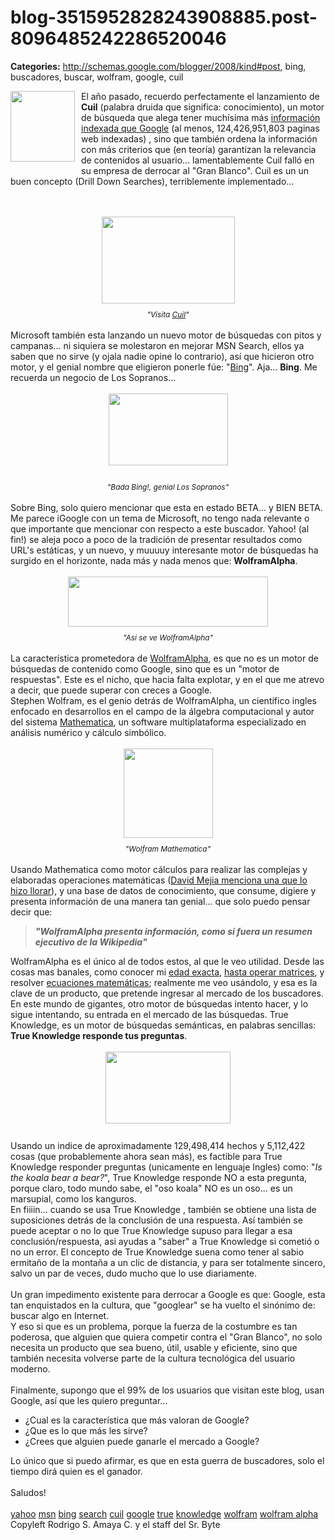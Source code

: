 # blog-3515952828243908885.post-8096485242286520046

**Categories:** http://schemas.google.com/blogger/2008/kind#post, bing, buscadores, buscar, wolfram, google, cuil

<a onblur="try {parent.deselectBloggerImageGracefully();} catch(e) {}"
      href="http://4.bp.blogspot.com/_ayvorITawE4/SiVoyXYPirI/AAAAAAAACAY/BrVsUmSsHKE/s1600-h/search-wars.jpg"><img
      style="margin: 0pt 10px 10px 0pt; float: left; cursor: pointer; width: 103px; height: 113px;"
      src="http://4.bp.blogspot.com/_ayvorITawE4/SiVoyXYPirI/AAAAAAAACAY/BrVsUmSsHKE/s320/search-wars.jpg"
      alt="" id="BLOGGER_PHOTO_ID_5342791747423406770" border="0" /></a>El año pasado,
      recuerdo perfectamente el lanzamiento de <span style="font-weight:
      bold;">Cuil</span> (palabra druida que significa: conocimiento), un motor de búsqueda
      que alega tener muchísima más <a
      href="http://www.srbyte.com/2008/07/google-tiene-1-trillon-de-paginas.html">información
      indexada que Google</a> (al menos, 124,426,951,803 paginas web indexadas) , sino que
      también ordena la información con más criterios que (en teoría) garantizan la relevancia de
      contenidos al usuario... lamentablemente Cuil falló en su empresa de derrocar al "Gran
      Blanco". Cuil es un un buen concepto (Drill Down Searches), terriblemente
      implementado...<br /><br /><br /><div style="text-align:
      center;"><a onblur="try {parent.deselectBloggerImageGracefully();} catch(e) {}"
      href="http://1.bp.blogspot.com/_ayvorITawE4/SiVn9qDnuBI/AAAAAAAAB_4/NlkozASPSrw/s1600-h/cuil.png"><img
      style="margin: 0px auto 10px; display: block; text-align: center; cursor: pointer; width:
      213px; height: 139px;"
      src="http://1.bp.blogspot.com/_ayvorITawE4/SiVn9qDnuBI/AAAAAAAAB_4/NlkozASPSrw/s320/cuil.png"
      alt="" id="BLOGGER_PHOTO_ID_5342790841904117778" border="0" /></a><span
      style="font-size:85%;"><span style="font-style: italic;">"Visita </span><a
      style="font-style: italic;" href="http://www.cuil.com/">Cuil</a><span
      style="font-style: italic;">"</span></span><br /></div><br
      />Microsoft también esta lanzando un nuevo motor de búsquedas con pitos y campanas... ni
      siquiera se molestaron en mejorar MSN Search, ellos ya saben que no sirve (y ojala nadie opine
      lo contrario), así que hicieron otro motor, y el genial nombre que eligieron ponerle fúe:
      "<a href="http://www.bing.com/">Bing</a>". Aja... <span style="font-weight:
      bold;">Bing</span>. Me recuerda un negocio de Los Sopranos...<br /><br
      /><a onblur="try {parent.deselectBloggerImageGracefully();} catch(e) {}"
      href="http://3.bp.blogspot.com/_ayvorITawE4/SiVn9SqidGI/AAAAAAAAB_w/VJOnaBZnXkA/s1600-h/bada_bing_logo_2780.gif"><img
      style="margin: 0px auto 10px; display: block; text-align: center; cursor: pointer; width:
      191px; height: 115px;"
      src="http://3.bp.blogspot.com/_ayvorITawE4/SiVn9SqidGI/AAAAAAAAB_w/VJOnaBZnXkA/s320/bada_bing_logo_2780.gif"
      alt="" id="BLOGGER_PHOTO_ID_5342790835624899682" border="0" /></a><br /><div
      style="text-align: center;"><span style="font-size:85%;"><span style="font-style:
      italic;">"Bada Bing!, genial Los Sopranos"</span></span><br /><br
      /></div>Sobre Bing, solo quiero mencionar que esta en estado BETA... y BIEN BETA. Me
      parece iGoogle con un tema de Microsoft, no tengo nada relevante o que importante que
      mencionar con respecto a este buscador. Yahoo! (al fin!) se aleja poco a poco de la tradición
      de presentar resultados como URL's estáticas, y un nuevo, y muuuuy interesante motor de
      búsquedas ha surgido en el horizonte, nada más y nada menos que: <span style="font-weight:
      bold;">WolframAlpha</span>.<br /><br /><div style="text-align:
      center;"><a onblur="try {parent.deselectBloggerImageGracefully();} catch(e) {}"
      href="http://4.bp.blogspot.com/_ayvorITawE4/SiVn94hhtcI/AAAAAAAACAA/yWpySSJWsOk/s1600-h/wolfram-alpha-web-semantica.png"><img
      style="margin: 0px auto 10px; display: block; text-align: center; cursor: pointer; width:
      320px; height: 80px;"
      src="http://4.bp.blogspot.com/_ayvorITawE4/SiVn94hhtcI/AAAAAAAACAA/yWpySSJWsOk/s320/wolfram-alpha-web-semantica.png"
      alt="" id="BLOGGER_PHOTO_ID_5342790845787649474" border="0" /></a><span
      style="font-size:85%;"><span style="font-style: italic;">"Asi se ve
      WolframAlpha"</span></span><br /><br /></div><div
      style="text-align: left;">La característica prometedora de <a
      href="http://www66.wolframalpha.com/">WolframAlpha</a>, es que no es un motor de
      búsquedas de contenido como Google, sino que es un "motor de respuestas". Este es el nicho,
      que hacia falta explotar, y en el que me atrevo a decir, que puede superar con creces a
      Google.<br /></div>Stephen Wolfram, es el genio detrás de WolframAlpha, un
      científico ingles enfocado en desarrollos en el campo de la álgebra computacional y autor del
      sistema <a
      href="http://www.wolfram.com/products/mathematica/index.html">Mathematica</a>, un
      software multiplataforma especializado en análisis numérico y cálculo simbólico.<br
      /><br /><div style="text-align: center;"><a onblur="try
      {parent.deselectBloggerImageGracefully();} catch(e) {}"
      href="http://2.bp.blogspot.com/_ayvorITawE4/SiVn-KgWdPI/AAAAAAAACAQ/NwD0QJ2nljc/s1600-h/wolf-mathemathica.jpg"><img
      style="margin: 0px auto 10px; display: block; text-align: center; cursor: pointer; width:
      143px; height: 143px;"
      src="http://2.bp.blogspot.com/_ayvorITawE4/SiVn-KgWdPI/AAAAAAAACAQ/NwD0QJ2nljc/s320/wolf-mathemathica.jpg"
      alt="" id="BLOGGER_PHOTO_ID_5342790850614555890" border="0" /></a><span
      style="font-size:85%;"><span style="font-style: italic;">"Wolfram
      Mathematica"</span></span></div><br />Usando Mathematica como motor
      cálculos para realizar las complejas y elaboradas operaciones matemáticas (<a
      href="http://damr.net/2009/05/17/wolfram-alpha">David Mejia menciona una que lo hizo
      llorar</a>), y una base de datos de conocimiento, que consume, digiere y presenta
      información de una manera tan genial... que solo puedo pensar decir que:<br
      /><blockquote style="font-weight: bold; font-style: italic;">"WolframAlpha presenta
      información, como si fuera un resumen ejecutivo de la
      Wikipedia"</blockquote>WolframAlpha es el único al de todos estos, al que le veo
      utilidad. Desde las cosas mas banales, como conocer mi <a
      href="http://www40.wolframalpha.com/input/?i=May+19%2C+1985">edad exacta</a>, <a
      href="http://www40.wolframalpha.com/input/?i=inv%7B%7B3%2C4%2C5%7D%2C%7B-2%2C5%2C-8%7D%2C%7B7%2C-1%2C9%7D%7D">hasta
      operar matrices</a>, y resolver <a
      href="http://www40.wolframalpha.com/input/?i=x%5E2+sin%28x%29">ecuaciones
      matemáticas</a>; realmente me veo usándolo, y esa es la clave de un producto, que
      pretende ingresar al mercado de los buscadores. En este mundo de gigantes, otro motor de
      búsquedas intento hacer, y lo sigue intentando, su entrada en el mercado de las búsquedas.
      True Knowledge, es un motor de búsquedas semánticas, en palabras sencillas: <span
      style="font-weight: bold;">True Knowledge responde tus preguntas</span>.<br
      /><br /><a onblur="try {parent.deselectBloggerImageGracefully();} catch(e) {}"
      href="http://3.bp.blogspot.com/_ayvorITawE4/SiVn95fkTLI/AAAAAAAACAI/ZZmAM11P3kg/s1600-h/trueknowledge.gif"><img
      style="margin: 0px auto 10px; display: block; text-align: center; cursor: pointer; width:
      200px; height: 115px;"
      src="http://3.bp.blogspot.com/_ayvorITawE4/SiVn95fkTLI/AAAAAAAACAI/ZZmAM11P3kg/s320/trueknowledge.gif"
      alt="" id="BLOGGER_PHOTO_ID_5342790846047866034" border="0" /></a><br />Usando
      un indice de aproximadamente 129,498,414 hechos y 5,112,422 cosas (que probablemente ahora
      sean más), es factible para True Knowledge responder preguntas (unicamente en lenguaje Ingles)
      como: "<span style="font-style: italic;">Is the koala bear a bear?</span>", True
      Knowledge responde NO a esta pregunta, porque claro, todo mundo sabe, el "oso koala" NO es un
      oso... es un marsupial, como los kanguros.<br />En fiiiin... cuando se usa True
      Knowledge , también se obtiene una lista de suposiciones detrás de la conclusión de una
      respuesta. Así también se puede aceptar o no lo que True Knowledge supuso para llegar a esa
      conclusión/respuesta, asi ayudas a "saber" a True Knowledge si cometió o no un error. El
      concepto de True Knowledge suena como tener al sabio ermitaño de la montaña a un clic de
      distancia, y para ser totalmente sincero, salvo un par de veces, dudo mucho que lo use
      diariamente.<br /><br />Un gran impedimento existente para derrocar a Google es
      que: Google, esta tan enquistados en la cultura, que "googlear" se ha vuelto el sinónimo de:
      buscar algo en Internet.<br />Y eso si que es un problema, porque la fuerza de la
      costumbre es tan poderosa, que alguien que quiera competir contra el "Gran Blanco", no solo
      necesita un producto que sea bueno, útil, usable y eficiente, sino que también necesita
      volverse parte de la cultura tecnológica del usuario moderno.<br /><br
      />Finalmente, supongo que el 99% de los usuarios que visitan este blog, usan Google, así
      que les quiero preguntar...<br /><ul><li>¿Cual es la característica que más
      valoran de Google?</li><li>¿Que es lo que más les
      sirve?</li><li>¿Crees que alguien puede ganarle el mercado a
      Google?</li></ul>Lo único que si puedo afirmar, es que en esta guerra de
      buscadores, solo el tiempo dirá quien es el ganador.<br /><br />Saludos!<br
      /><br /><a href="http://www.blogalaxia.com/tags/yahoo"
      rel="tag">yahoo</a> <a href="http://www.blogalaxia.com/tags/msn"
      rel="tag">msn</a> <a href="http://www.blogalaxia.com/tags/bing"
      rel="tag">bing</a> <a href="http://www.blogalaxia.com/tags/search"
      rel="tag">search</a> <a href="http://www.blogalaxia.com/tags/cuil"
      rel="tag">cuil</a> <a href="http://www.blogalaxia.com/tags/google"
      rel="tag">google</a> <a href="http://www.blogalaxia.com/tags/true"
      rel="tag">true</a> <a href="http://www.blogalaxia.com/tags/knowledge"
      rel="tag">knowledge</a> <a href="http://www.blogalaxia.com/tags/wolfram"
      rel="tag">wolfram</a> <a href="http://www.blogalaxia.com/tags/wolfram+alpha"
      rel="tag">wolfram alpha</a><div class="blogger-post-footer">Copyleft Rodrigo S.
      Amaya C. y el staff del Sr. Byte</div>